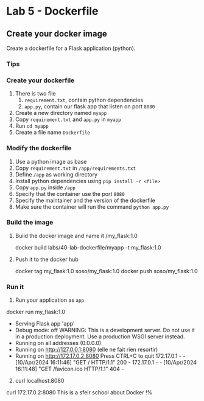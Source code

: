 # Lab 5 - Dockerfile

## Create your docker image

Create a dockerfile for a Flask application (python).

### Tips
 
### Create your dockerfile

1. There is two file 
   1. `requirement.txt`, contain python dependencies 
   2. `app.py`, contain our flask app that listen on port `8080`
2. Create a new directory named `myapp` 
3. Copy `requirement.txt` and `app.py` in `myapp`
4. Run `cd myapp`
5. Create a file name `Dockerfile`

### Modify the dockerfile

1. Use a python image as base
2. Copy `requirement.txt` in `/app/requirements.txt`
3. Define `/app` as working directory
4. Install python dependencies using `pip install -r <file>`
5. Copy `app.py` inside `/app`
6. Specify that the container use the port `8080`
7. Specify the maintainer and the version of the dockerfile
8. Make sure the container will run the command `python app.py`

### Build the image

1. Build the docker image and name it <dockerHubId>/my_flask:1.0
 
   docker build labs/40-lab-dockerfile/myapp -t my_flask:1.0 
  
2. Push it to the docker hub
 
   docker tag my_flask:1.0 soso/my_flask:1.0
   docker push soso/my_flask:1.0
  

### Run it 

1. Run your application as `app`
 
docker run my_flask:1.0                                  
 * Serving Flask app 'app'
 * Debug mode: off
WARNING: This is a development server. Do not use it in a production deployment. Use a production WSGI server instead.
 * Running on all addresses (0.0.0.0)
 * Running on http://127.0.0.1:8080 (elle ne fait rien resortir)
 * Running on http://172.17.0.2:8080
Press CTRL+C to quit
172.17.0.1 - - [10/Apr/2024 16:11:46] "GET / HTTP/1.1" 200 -
172.17.0.1 - - [10/Apr/2024 16:11:48] "GET /favicon.ico HTTP/1.1" 404 -
  
2. curl localhost:8080
 
curl 172.17.0.2:8080
This is a sfeir school about Docker !% 
  